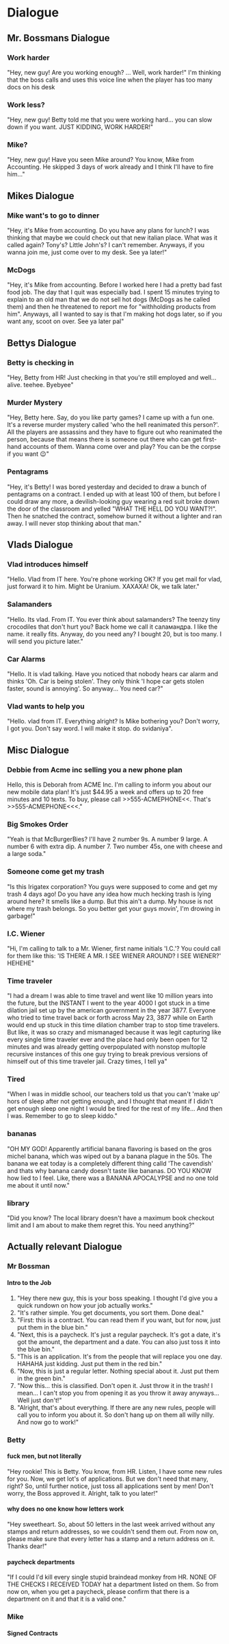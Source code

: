 # Dialogue

## Mr. Bossmans Dialogue

### Work harder

"Hey, new guy! Are you working enough? ... Well, work harder!"
I'm thinking that the boss calls and uses this voice line when the player has too many docs on his desk

### Work less?

"Hey, new guy! Betty told me that you were working hard... you can slow down if you want. JUST KIDDING, WORK HARDER!"

### Mike?

"Hey, new guy! Have you seen Mike around? You know, Mike from Accounting. He skipped 3 days of work already and I think I'll have to fire him..."

## Mikes Dialogue

### Mike want's to go to dinner

"Hey, it's Mike from accounting. Do you have any plans for lunch? I was thinking that maybe we could check out that new italian place.
What was it called again? Tony's? Little John's? I can't remember. Anyways, if you wanna join me, just come over to my desk. See ya later!"

### McDogs

"Hey, it's Mike from accounting. Before I worked here I had a pretty bad fast food job. The day that I quit was especially bad. I spent 15 minutes trying to explain to an old man that we do not sell hot dogs (McDogs as he called them) and then he threatened to report me for "withholding products from him". Anyways, all I wanted to say is that I'm making hot dogs later, so if you want any, scoot on over. See ya later pal"

## Bettys Dialogue

### Betty is checking in

"Hey, Betty from HR! Just checking in that you're still employed and well... alive. teehee. Byebyee"

### Murder Mystery

"Hey, Betty here. Say, do you like party games? I came up with a fun one. It's a reverse murder mystery called 'who the hell reanimated this person?'.
All the players are assassins and they have to figure out who reanimated the person, because that means there is someone out there who can get first-hand accounts of them.
Wanna come over and play? You can be the corpse if you want 😉"

### Pentagrams

"Hey, it's Betty! I was bored yesterday and decided to draw a bunch of pentagrams on a contract. I ended up with at least 100 of them, but before I could draw any more, a devilish-looking guy wearing a red suit broke down the door of the classroom and yelled "WHAT THE HELL DO YOU WANT?!". Then he snatched the contract, somehow burned it without a lighter and ran away. I will never stop thinking about that man."

## Vlads Dialogue

### Vlad introduces himself

"Hello. Vlad from IT here. You're phone working OK? If you get mail for vlad, just forward it to him. Might be Uranium. XAXAXA! Ok, we talk later."

### Salamanders

"Hello. Its vlad. From IT. You ever think about salamanders? The teenzy tiny crocodiles that don't hurt you? Back home we call it саламандра. I like the name. it really fits. Anyway, do you need any? I bought 20, but is too many. I will send you picture later."

### Car Alarms

"Hello. It is vlad talking. Have you noticed that nobody hears car alarm and thinks 'Oh. Car is being stolen'. They only think 'I hope car gets stolen faster, sound is annoying'. So anyway... You need car?"

### Vlad wants to help you

"Hello. vlad from IT. Everything alright? Is Mike bothering you? Don't worry, I got you. Don't say word. I will make it stop. do svidaniya".

## Misc Dialogue

### Debbie from Acme inc selling you a new phone plan

Hello, this is Deborah from ACME Inc. I'm calling to inform you about our new mobile data plan! It's just $44.95 a week and offers up to 20 free minutes and 10 texts.
To buy, please call >>555-ACMEPHONE<<. That's >>555-ACMEPHONE<<<."

### Big Smokes Order

"Yeah is that McBurgerBies? I'll have 2 number 9s. A number 9 large. A number 6 with extra dip. A number 7. Two number 45s, one with cheese and a large soda."

### Someone come get my trash

"Is this Irigatex corporation? You guys were supposed to come and get my trash 4 days ago! Do you have any idea how much hecking trash is lying around here?
It smells like a dump. But this ain't a dump. My house is not where my trash belongs. So you better get your guys movin', I'm drowing in garbage!"


### I.C. Wiener

"Hi, I'm calling to talk to a Mr. Wiener, first name initials 'I.C.'? You could call for them like this: 'IS THERE A MR. I SEE WIENER AROUND? I SEE WIENER?' HEHEHE"

### Time traveler

"I had a dream I was able to time travel and went like 10 million years into the future, but the INSTANT I went to the year 4000 I got stuck in a time dilation jail
set up by the american government in the year 3877. Everyone who tried to time travel back or forth across May 23, 3877 while on Earth would end up stuck in this 
time dilation chamber trap to stop time travelers. But like, it was so crazy and mismanaged because it was legit capturing like every single time traveler ever
and the place had only been open for 12 minutes and was already getting overpopulated with nonstop multople recursive instances of this one guy trying to break previous versions of himself out of this time traveler jail. Crazy times, I tell ya"

### Tired

"When I was in middle school, our teachers told us that you can't 'make up' hors of sleep after not getting enough, and I thought that meant if I didn't get enough sleep one night I would be tired for the rest of my life... And then I was. Remember to go to sleep kiddo."

### bananas

"OH MY GOD! Apparently artificial banana flavoring is based on the gros michel banana, which was wiped out by a banana plague in the 50s. The banana we eat today is a completely different thing calld 'The cavendish' and thats why banana candy doesn't taste like bananas. DO YOU KNOW how lied to I feel. Like, there was a BANANA APOCALYPSE and no one told me about it until now."

### library

"Did you know? The local library doesn't have a maximum book checkout limit and I am about to make them regret this. You need anything?"

## Actually relevant Dialogue

### Mr Bossman

#### Intro to the Job

1. "Hey there new guy, this is your boss speaking. I thought I'd give you a quick rundown on how your job actually works."
2. "It's rather simple. You get documents, you sort them. Done deal."
3. "First: this is a contract. You can read them if you want, but for now, just put them in the blue bin."
4. "Next, this is a paycheck. It's just a regular paycheck. It's got a date, it's got the amount, the department and a date. You can also just toss it into the blue bin."
5. "This is an application. It's from the people that will replace you one day. HAHAHA just kidding. Just put them in the red bin."
6. "Now, this is just a regular letter. Nothing special about it. Just put them in the green bin."
7. "Now this... this is classified. Don't open it. Just throw it in the trash! I mean... I can't stop you from opening it as you throw it away anyways... Well just don't!"
8. "Alright, that's about everything. If there are any new rules, people will call you to inform you about it. So don't hang up on them all willy nilly. And now go to work!"

### Betty

#### fuck men, but not literally

"Hey rookie! This is Betty. You know, from HR. Listen, I have some new rules for you. Now, we get lot's of applications. But we don't need that many, right? So, until further notice, just toss all applications sent by men! Don't worry, the Boss approved it. Alright, talk to you later!"

#### why does no one know how letters work

"Hey sweetheart. So, about 50 letters in the last week arrived without any stamps and return addresses, so we couldn't send them out. From now on, please make sure that every letter has a stamp and a return address on it. Thanks dear!"

#### paycheck departments

"If I could I'd kill every single stupid braindead monkey from HR. NONE OF THE CHECKS I RECEIVED TODAY hat a department listed on them. So from now on, when you get a paycheck, please confirm that there is a department on it and that it is a valid one."

### Mike

#### Signed Contracts